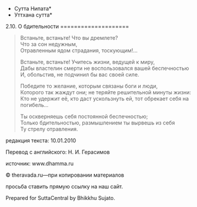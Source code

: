 * Сутта Нипата*
* Уттхана сутта*

2\.10\. О бдительности
\=\=\=\=\=\=\=\=\=\=\=\=\=\=\=\=\=\=\=\=

> Встаньте, встаньте\! Что вы дремлете?  
> Что за сон недужным,  
> Отравленным ядом страдания, тоскующим\!…
>
> Встаньте, встаньте\! Учитесь жизни, ведущей к миру,  
> Дабы властелин смерти не воспользовался вашей беспечностью  
> И, обольстив, не подчинил бы вас своей силе\.
>
> Победите то желание, которым связаны боги и люди,  
> Которого так жаждут они; не теряйте решительной минуты жизни:  
> Кто не удержит её, кто даст ускользнуть ей, тот обрекает себя на погибель…
>
> Ты оскверняешь себя постоянной беспечностью;  
> Только бдительностью, размышлением ты вырвешь из себя  
> Ту стрелу отравления\.

редакция текста: 10\.01\.2010

Перевод с английского: Н\. И\. Герасимов

источник: www\.dhamma\.ru

© theravada\.ru—при копировании материалов

просьба ставить прямую ссылку на наш сайт\.

Prepared for SuttaCentral by Bhikkhu Sujato\.